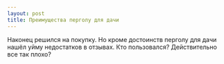 ```yaml
---
layout: post 
title: Преимущества перголу для дачи 
--- 
```

Наконец решился на покупку. Но кроме достоинств перголу для дачи нашёл уйму недостатков в отзывах. Кто пользовался? Действительно все так плохо?